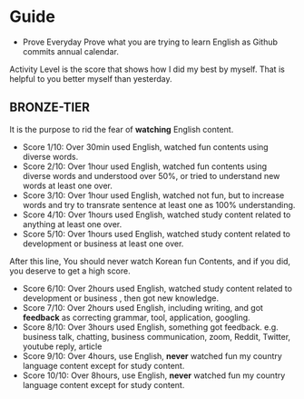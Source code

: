 # Guide 
- Prove 
Everyday Prove what you are trying to learn English as Github commits annual calendar.

Activity Level is the score that shows how I did my best by myself. That is helpful to you better myself than yesterday.

## BRONZE-TIER
It is the purpose to rid the fear of **watching** English content.
- Score 1/10: Over 30min used English, watched fun contents using diverse words.
- Score 2/10: Over 1hour used English, watched fun contents using diverse words and understood over 50%, or tried to understand new words at least one over.
- Score 3/10: Over 1hour used English, watched not fun, but to increase words and try to transrate sentence at least one as 100% understanding.
- Score 4/10: Over 1hours used English, watched study content related to anything at least one over.
- Score 5/10: Over 1hours used English, watched study content related to development or business at least one over.

After this line, You should never watch Korean fun Contents, and if you did, you deserve to get a high score.

- Score 6/10: Over 2hours used English, watched study content related to development or business , then got new knowledge.
- Score 7/10: Over 2hours used English, including writing, and got **feedback** as correcting grammar, tool, application, googling.
- Score 8/10: Over 3hours used English, something got feedback. e.g. business talk, chatting, business communication, zoom, Reddit, Twitter, youtube reply, article 
- Score 9/10: Over 4hours, use English,  **never** watched fun my country language content except for study content.
- Score 10/10: Over 8hours, use English, **never** watched fun my country language content except for study content.
